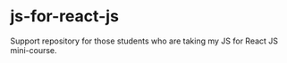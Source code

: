 # js-for-react-js
Support repository for those students who are taking my JS for React JS mini-course.
